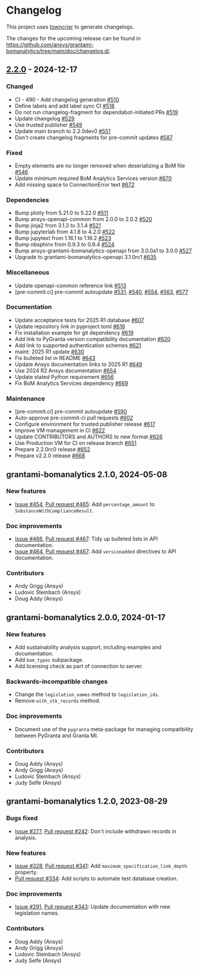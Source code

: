 # Changelog

This project uses [towncrier](https://towncrier.readthedocs.io/) to generate changelogs.

The changes for the upcoming release can be found in
<https://github.com/ansys/grantami-bomanalytics/tree/main/doc/changelog.d/>.


## [2.2.0](https://github.com/ansys/grantami-bomanalytics/releases/tag/v2.2.0) - 2024-12-17


### Changed

- CI - 490 - Add changelog generation [#510](https://github.com/ansys/grantami-bomanalytics/pull/510)
- Define labels and add label sync CI [#518](https://github.com/ansys/grantami-bomanalytics/pull/518)
- Do not run changelog-fragment for dependabot-initiated PRs [#519](https://github.com/ansys/grantami-bomanalytics/pull/519)
- Update changelog [#529](https://github.com/ansys/grantami-bomanalytics/pull/529)
- Use trusted publisher [#549](https://github.com/ansys/grantami-bomanalytics/pull/549)
- Update main branch to 2.2.0dev0 [#551](https://github.com/ansys/grantami-bomanalytics/pull/551)
- Don't create changelog fragments for pre-commit updates [#587](https://github.com/ansys/grantami-bomanalytics/pull/587)


### Fixed

- Empty elements are no longer removed when deserializing a BoM file [#546](https://github.com/ansys/grantami-bomanalytics/pull/546)
- Update minimum required BoM Analytics Services version [#670](https://github.com/ansys/grantami-bomanalytics/pull/670)
- Add missing space to ConnectionError text [#672](https://github.com/ansys/grantami-bomanalytics/pull/672)


### Dependencies

- Bump plotly from 5.21.0 to 5.22.0 [#511](https://github.com/ansys/grantami-bomanalytics/pull/511)
- Bump ansys-openapi-common from 2.0.0 to 2.0.2 [#520](https://github.com/ansys/grantami-bomanalytics/pull/520)
- Bump jinja2 from 3.1.3 to 3.1.4 [#521](https://github.com/ansys/grantami-bomanalytics/pull/521)
- Bump jupyterlab from 4.1.8 to 4.2.0 [#522](https://github.com/ansys/grantami-bomanalytics/pull/522)
- Bump jupytext from 1.16.1 to 1.16.2 [#523](https://github.com/ansys/grantami-bomanalytics/pull/523)
- Bump nbsphinx from 0.9.3 to 0.9.4 [#524](https://github.com/ansys/grantami-bomanalytics/pull/524)
- Bump ansys-grantami-bomanalytics-openapi from 3.0.0a1 to 3.0.0 [#527](https://github.com/ansys/grantami-bomanalytics/pull/527)
- Upgrade to grantami-bomanalytics-openapi 3.1.0rc1 [#635](https://github.com/ansys/grantami-bomanalytics/pull/635)


### Miscellaneous

- Update openapi-common reference link [#513](https://github.com/ansys/grantami-bomanalytics/pull/513)
- [pre-commit.ci] pre-commit autoupdate [#531](https://github.com/ansys/grantami-bomanalytics/pull/531), [#540](https://github.com/ansys/grantami-bomanalytics/pull/540), [#554](https://github.com/ansys/grantami-bomanalytics/pull/554), [#563](https://github.com/ansys/grantami-bomanalytics/pull/563), [#577](https://github.com/ansys/grantami-bomanalytics/pull/577)


### Documentation

- Update acceptance tests for 2025 R1 database [#607](https://github.com/ansys/grantami-bomanalytics/pull/607)
- Update repository link in pyproject.toml [#616](https://github.com/ansys/grantami-bomanalytics/pull/616)
- Fix installation example for git dependency [#619](https://github.com/ansys/grantami-bomanalytics/pull/619)
- Add link to PyGranta version compatibility documentation [#620](https://github.com/ansys/grantami-bomanalytics/pull/620)
- Add link to supported authentication schemes [#621](https://github.com/ansys/grantami-bomanalytics/pull/621)
- maint: 2025 R1 update [#630](https://github.com/ansys/grantami-bomanalytics/pull/630)
- Fix bulleted list in README [#643](https://github.com/ansys/grantami-bomanalytics/pull/643)
- Update Ansys documentation links to 2025 R1 [#649](https://github.com/ansys/grantami-bomanalytics/pull/649)
- Use 2024 R2 Ansys documentation [#654](https://github.com/ansys/grantami-bomanalytics/pull/654)
- Update stated Python requirement [#656](https://github.com/ansys/grantami-bomanalytics/pull/656)
- Fix BoM Analytics Services dependency [#669](https://github.com/ansys/grantami-bomanalytics/pull/669)


### Maintenance

- [pre-commit.ci] pre-commit autoupdate [#590](https://github.com/ansys/grantami-bomanalytics/pull/590)
- Auto-approve pre-commit-ci pull requests [#602](https://github.com/ansys/grantami-bomanalytics/pull/602)
- Configure environment for trusted publisher release [#617](https://github.com/ansys/grantami-bomanalytics/pull/617)
- Improve VM management in CI [#622](https://github.com/ansys/grantami-bomanalytics/pull/622)
- Update CONTRIBUTORS and AUTHORS to new format [#626](https://github.com/ansys/grantami-bomanalytics/pull/626)
- Use Production VM for CI on release branch [#651](https://github.com/ansys/grantami-bomanalytics/pull/651)
- Prepare 2.2.0rc0 release [#652](https://github.com/ansys/grantami-bomanalytics/pull/652)
- Prepare v2.2.0 release [#668](https://github.com/ansys/grantami-bomanalytics/pull/668)

## grantami-bomanalytics 2.1.0, 2024-05-08

### New features

* [Issue #454](https://github.com/ansys/grantami-bomanalytics/issues/454),
  [Pull request #465](https://github.com/ansys/grantami-bomanalytics/pull/465): Add `percentage_amount` to `SubstanceWithComplianceResult`.

### Doc improvements

* [Issue #466](https://github.com/ansys/grantami-bomanalytics/issues/466),
  [Pull request #467](https://github.com/ansys/grantami-bomanalytics/pull/467): Tidy up bulleted lists in API documentation.
* [Issue #464](https://github.com/ansys/grantami-bomanalytics/issues/466),
  [Pull request #467](https://github.com/ansys/grantami-bomanalytics/pull/467): Add `versionadded` directives to API documentation.

### Contributors

* Andy Grigg (Ansys)
* Ludovic Steinbach (Ansys)
* Doug Addy (Ansys)

## grantami-bomanalytics 2.0.0, 2024-01-17

### New features

* Add sustainability analysis support, including examples and documentation.
* Add `bom_types` subpackage.
* Add licensing check as part of connection to server.

### Backwards-incompatible changes

* Change the `legislation_names` method to `legislation_ids`.
* Remove `with_stk_records` method.

### Doc improvements

* Document use of the `pygranta` meta-package for managing compatibility between PyGranta and
  Granta MI.

### Contributors

* Doug Addy (Ansys)
* Andy Grigg (Ansys)
* Ludovic Steinbach (Ansys)
* Judy Selfe (Ansys)

## grantami-bomanalytics 1.2.0, 2023-08-29

### Bugs fixed

* [Issue #277](https://github.com/ansys/grantami-bomanalytics/issues/277),
  [Pull request #242](https://github.com/ansys/grantami-bomanalytics/pull/282): 
  Don't include withdrawn records in analysis.

### New features

* [Issue #328](https://github.com/ansys/grantami-bomanalytics/issues/328),
  [Pull request #341](https://github.com/ansys/grantami-bomanalytics/pull/341):
  Add `maximum_specification_link_depth` property.
* [Pull request #334](https://github.com/ansys/grantami-bomanalytics/pull/334):
  Add scripts to automate test database creation.

### Doc improvements

* [Issue #291](https://github.com/ansys/grantami-bomanalytics/issues/291),
  [Pull request #343](https://github.com/ansys/grantami-bomanalytics/pull/343):
  Update documentation with new legislation names.

### Contributors

* Doug Addy (Ansys)
* Andy Grigg (Ansys)
* Ludovic Steinbach (Ansys)
* Judy Selfe (Ansys)

